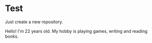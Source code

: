# Test
Just create a new repository.

Hello!
I'm 22 years old. My hobby is playing games, writing and reading books.
